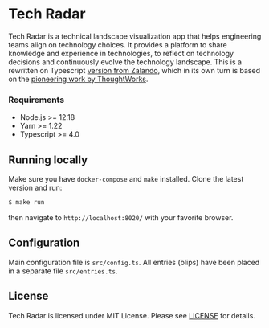 # Tech Radar

Tech Radar is a technical landscape visualization app that helps engineering teams align on technology choices. It provides
a platform to share knowledge and experience in technologies, to reflect on technology decisions and continuously evolve
the technology landscape. This is a rewritten on Typescript [version from Zalando](https://github.com/zalando/tech-radar),
which in its own turn is based on the [pioneering work by ThoughtWorks](https://www.thoughtworks.com/radar).

### Requirements
* Node.js >= 12.18
* Yarn >= 1.22
* Typescript >= 4.0

## Running locally

Make sure you have `docker-compose` and `make` installed.
Clone the latest version and run:

```bash
$ make run  
```
then navigate to `http://localhost:8020/` with your favorite browser.

## Configuration

Main configuration file is `src/config.ts`. All entries (blips) have been placed in a separate file `src/entries.ts`.

## License

Tech Radar is licensed under MIT License. Please see [LICENSE](LICENSE) for details.
